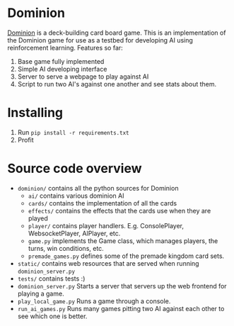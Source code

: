 # Dominion

[Dominion](http://wiki.dominionstrategy.com/index.php/Main_Page) is a deck-building card board game. This is an implementation of the Dominion game for use as a testbed for
developing AI using reinforcement learning. Features so far:

1. Base game fully implemented
1. Simple AI developing interface
1. Server to serve a webpage to play against AI
1. Script to run two AI's against one another and see stats about them.

# Installing

1. Run `pip install -r requirements.txt`
1. Profit

# Source code overview

* `dominion/` contains all the python sources for Dominion
    * `ai/` contains various dominion AI
    * `cards/` contains the implementation of all the cards
    * `effects/` contains the effects that the cards use when they are played
    * `player/` contains player handlers. E.g. ConsolePlayer, WebsocketPlayer, AIPlayer, etc.
    * `game.py` implements the Game class, which manages players, the turns, win conditions, etc.
    * `premade_games.py` defines some of the premade kingdom card sets. 
* `static/` contains web resources that are served when running `dominion_server.py`
* `tests/` contains tests :)
* `dominion_server.py` Starts a server that servers up the web frontend for playing a game.
* `play_local_game.py` Runs a game through a console.
* `run_ai_games.py` Runs many games pitting two AI against each other to see which one is better.
